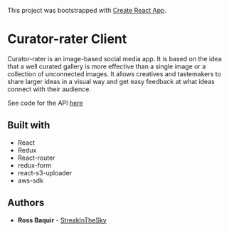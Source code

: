 This project was bootstrapped with [Create React App](https://github.com/facebookincubator/create-react-app).

# Curator-rater Client

Curator-rater is an image-based social media app. It is based on the idea that a well curated gallery is more effective than a single image or a collection of unconnected images. It allows creatives and tastemakers to share larger ideas in a visual way and get easy feedback at what ideas connect with their audience.

See code for the API [here](https://github.com/StreakInTheSky/curator-rater)

## Built with

* React
* Redux
* React-router
* redux-form
* react-s3-uploader
* aws-sdk

## Authors

* **Ross Baquir** - [StreakInTheSky](https://github.com/StreakInTheSky)

